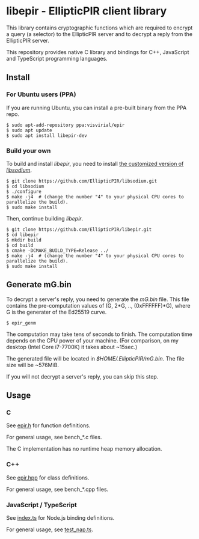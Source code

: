 libepir - EllipticPIR client library
====================================

This library contains cryptographic functions which are required
to encrypt a query (a selector) to the EllipticPIR server
and to decrypt a reply from the EllipticPIR server.

This repository provides native C library and bindings for C++, JavaScript and TypeScript programming languages.

Install
-------

### For Ubuntu users (PPA)

If you are running Ubuntu, you can install a pre-built binary from the PPA repo.

```
$ sudo apt-add-repository ppa:visvirial/epir
$ sudo apt update
$ sudo apt install libepir-dev
```

### Build your own

To build and install *libepir*, you need to install [the customized version of *libsodium*](https://github.com/EllipticPIR/libsodium).

```
$ git clone https://github.com/EllipticPIR/libsodium.git
$ cd libsodium
$ ./configure
$ make -j4  # (change the number "4" to your physical CPU cores to parallelize the build).
$ sudo make install
```

Then, continue building *libepir*.

```
$ git clone https://github.com/EllipticPIR/libepir.git
$ cd libepir
$ mkdir build
$ cd build
$ cmake -DCMAKE_BUILD_TYPE=Release ../
$ make -j4  # (change the number "4" to your physical CPU cores to parallelize the build).
$ sudo make install
```

Generate mG.bin
---------------

To decrypt a server's reply, you need to generate the *mG.bin* file.
This file contains the pre-computation values of (G, 2\*G, .., (0xFFFFFF)\*G),
where G is the generater of the Ed25519 curve.

```
$ epir_genm
```

The computation may take tens of seconds to finish.
The computation time depends on the CPU power of your machine.
(For comparison, on my desktop (Intel Core i7-7700K) it takes about ~15sec.)

The generated file will be located in *$HOME/.EllipticPIR/mG.bin*.
The file size will be ~576MiB.

If you will not decrypt a server's reply, you can skip this step.

Usage
-----

### C

See [epir.h](./src/epir.h) for function definitions.

For general usage, see bench_\*.c files.

The C implementation has no runtime heap memory allocation.

### C++

See [epir.hpp](./src/epir.hpp) for class definitions.

For general usage, see bench_\*.cpp files.

### JavaScript / TypeScript

See [index.ts](./src/index.ts) for Node.js binding definitions.

For general usage, see [test_nap.ts](./src/test_napi.ts).



